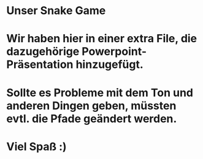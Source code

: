 # Unser Snake Game 
# Wir haben hier in einer extra File, die dazugehörige Powerpoint-Präsentation hinzugefügt.
# Sollte es Probleme mit dem Ton und anderen Dingen geben, müssten evtl. die Pfade geändert werden.
# Viel Spaß :)

